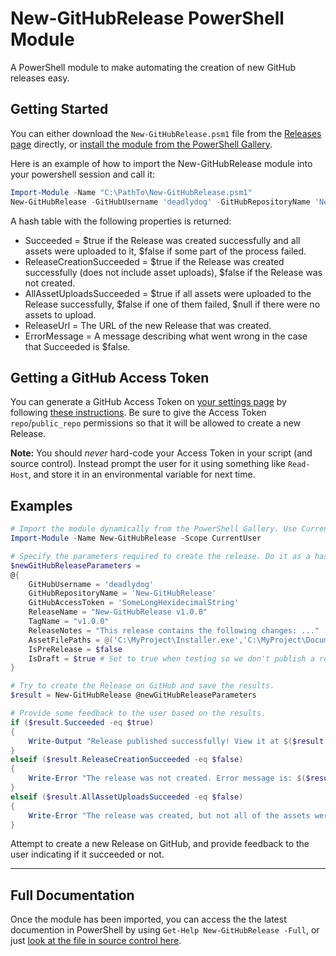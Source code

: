 # New-GitHubRelease PowerShell Module

A PowerShell module to make automating the creation of new GitHub releases easy.

## Getting Started

You can either download the `New-GitHubRelease.psm1` file from the [Releases page][GitHubRepoReleasesPage] directly, or [install the module from the PowerShell Gallery][PowerShellGalleryNuGetPackagePage].

Here is an example of how to import the New-GitHubRelease module into your powershell session and call it:

```PowerShell
Import-Module -Name "C:\PathTo\New-GitHubRelease.psm1"
New-GitHubRelease -GitHubUsername 'deadlydog' -GitHubRepositoryName 'New-GitHubRelease' -GitHubAccessToken 'SomeLongHexidecimalString' -TagName 'v1.0.0'
```

A hash table with the following properties is returned:

* Succeeded = $true if the Release was created successfully and all assets were uploaded to it, $false if some part of the process failed.
* ReleaseCreationSucceeded = $true if the Release was created successfully (does not include asset uploads), $false if the Release was not created.
* AllAssetUploadsSucceeded = $true if all assets were uploaded to the Release successfully, $false if one of them failed, $null if there were no assets to upload.
* ReleaseUrl = The URL of the new Release that was created.
* ErrorMessage = A message describing what went wrong in the case that Succeeded is $false.

## Getting a GitHub Access Token

You can generate a GitHub Access Token on [your settings page][GitHubPersonalAccessTokensUrl] by following [these instructions][GitHubTutorialOnCreatingAnAccessTokenUrl].
Be sure to give the Access Token `repo`/`public_repo` permissions so that it will be allowed to create a new Release.

**Note:** You should _never_ hard-code your Access Token in your script (and source control). Instead prompt the user for it using something like `Read-Host`, and store it in an environmental variable for next time.

## Examples

```PowerShell
# Import the module dynamically from the PowerShell Gallery. Use CurrentUser scope to avoid admin permissions issue.
Import-Module -Name New-GitHubRelease -Scope CurrentUser

# Specify the parameters required to create the release. Do it as a hash table for easier readability.
$newGitHubReleaseParameters =
@{
    GitHubUsername = 'deadlydog'
    GitHubRepositoryName = 'New-GitHubRelease'
    GitHubAccessToken = 'SomeLongHexidecimalString'
    ReleaseName = "New-GitHubRelease v1.0.0"
    TagName = "v1.0.0"
    ReleaseNotes = "This release contains the following changes: ..."
    AssetFilePaths = @('C:\MyProject\Installer.exe','C:\MyProject\Documentation.md')
    IsPreRelease = $false
    IsDraft = $true	# Set to true when testing so we don't publish a real release (visible to everyone) by accident.
}

# Try to create the Release on GitHub and save the results.
$result = New-GitHubRelease @newGitHubReleaseParameters

# Provide some feedback to the user based on the results.
if ($result.Succeeded -eq $true)
{
    Write-Output "Release published successfully! View it at $($result.ReleaseUrl)"
}
elseif ($result.ReleaseCreationSucceeded -eq $false)
{
    Write-Error "The release was not created. Error message is: $($result.ErrorMessage)"
}
elseif ($result.AllAssetUploadsSucceeded -eq $false)
{
    Write-Error "The release was created, but not all of the assets were uploaded to it. View it at $($result.ReleaseUrl). Error message is: $($result.ErrorMessage)"
}
```

Attempt to create a new Release on GitHub, and provide feedback to the user indicating if it succeeded or not.

---


## Full Documentation

Once the module has been imported, you can access the the latest documention in PowerShell by using `Get-Help New-GitHubRelease -Full`, or just [look at the file in source control here][DocumentationInSourceControlFile].

[PowerShellGalleryNuGetPackagePage]:https://www.powershellgallery.com/packages/New-GitHubRelease/
[GitHubRepoReleasesPage]:https://github.com/deadlydog/New-GitHubRelease/releases
[DocumentationInSourceControlFile]:https://github.com/deadlydog/New-GitHubRelease/blob/master/src/New-GitHubRelease/New-GitHubRelease.psm1#L6
[GitHubPersonalAccessTokensUrl]:https://github.com/settings/tokens
[GitHubTutorialOnCreatingAnAccessTokenUrl]:https://help.github.com/articles/creating-a-personal-access-token-for-the-command-line/